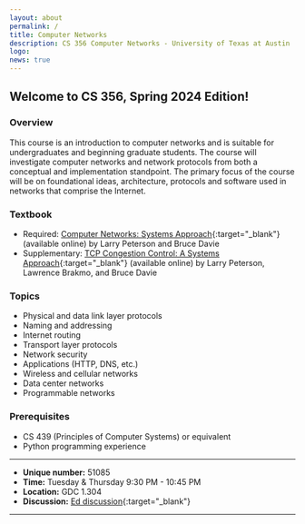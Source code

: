 ```yaml
---
layout: about
permalink: /
title: Computer Networks
description: CS 356 Computer Networks - University of Texas at Austin
logo: 
news: true
---
```


## Welcome to CS 356, Spring 2024 Edition!

### Overview

This course is an introduction to computer networks and is
suitable for undergraduates and beginning graduate students. The course will
investigate computer networks and network protocols from both a conceptual and
implementation standpoint. The primary focus of the course will be on
foundational ideas, architecture, protocols and software used in networks that
comprise the Internet.

### Textbook
* Required: [Computer Networks: Systems Approach](https://book.systemsapproach.org/){:target="\_blank"} (available online) by Larry Peterson and Bruce Davie
* Supplementary: [TCP Congestion Control: A Systems Approach](hhttps://tcpcc.systemsapproach.org/){:target="\_blank"} (available online) by Larry Peterson, Lawrence Brakmo, and Bruce Davie

### Topics
* Physical and data link layer protocols
* Naming and addressing
* Internet routing
* Transport layer protocols
* Network security
* Applications (HTTP, DNS, etc.)
* Wireless and cellular networks
* Data center networks
* Programmable networks


### Prerequisites
- CS 439 (Principles of Computer Systems) or equivalent
- Python programming experience

***

- **Unique number:** 51085
- **Time:** Tuesday & Thursday 9:30 PM - 10:45 PM
- **Location:** GDC 1.304 
- **Discussion:** [Ed discussion](https://edstem.org/us/courses/50367){:target="\_blank"}

***
